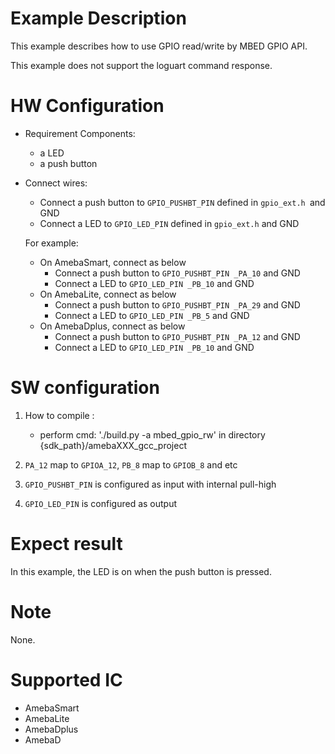 # Example Description

This example describes how to use GPIO read/write by MBED GPIO API.

This example does not support the loguart command response.

# HW Configuration

- Requirement Components:
  - a LED
  - a push button
- Connect wires:
  - Connect a push button to `GPIO_PUSHBT_PIN` defined in `gpio_ext.h `and GND
  - Connect a LED to `GPIO_LED_PIN` defined in `gpio_ext.h` and GND
  
  For example:
  - On AmebaSmart, connect as below
    - Connect a push button to `GPIO_PUSHBT_PIN _PA_10` and GND
    - Connect a LED to `GPIO_LED_PIN _PB_10` and GND
  - On AmebaLite, connect as below
    - Connect a push button to `GPIO_PUSHBT_PIN _PA_29` and GND
    - Connect a LED to `GPIO_LED_PIN _PB_5` and GND
  - On AmebaDplus, connect as below
    - Connect a push button to `GPIO_PUSHBT_PIN _PA_12` and GND
    - Connect a LED to `GPIO_LED_PIN _PB_10` and GND

# SW configuration

1. How to compile :

   - perform cmd: './build.py -a mbed_gpio_rw' in directory {sdk_path}/amebaXXX_gcc_project 
2. `PA_12` map to `GPIOA_12`, `PB_8`  map to `GPIOB_8` and etc
3. `GPIO_PUSHBT_PIN` is configured as input with internal pull-high
4. `GPIO_LED_PIN` is configured as output

# Expect result

In this example, the LED is on when the push button is pressed.

# Note

None.

# Supported IC

- AmebaSmart
- AmebaLite
- AmebaDplus
- AmebaD
